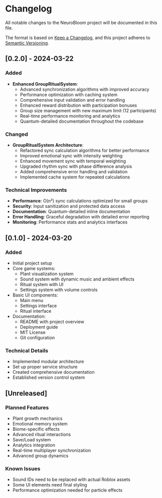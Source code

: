 # Changelog

All notable changes to the NeuroBloom project will be documented in this file.

The format is based on [Keep a Changelog](https://keepachangelog.com/en/1.0.0/),
and this project adheres to [Semantic Versioning](https://semver.org/spec/v2.0.0.html).

## [0.2.0] - 2024-03-22

### Added
- **Enhanced GroupRitualSystem**:
  - Advanced synchronization algorithms with improved accuracy
  - Performance optimization with caching system
  - Comprehensive input validation and error handling
  - Enhanced reward distribution with participation bonuses
  - Group size management with new maximum limit (12 participants)
  - Real-time performance monitoring and analytics
  - Quantum-detailed documentation throughout the codebase

### Changed
- **GroupRitualSystem Architecture**:
  - Refactored sync calculation algorithms for better performance
  - Improved emotional sync with intensity weighting
  - Enhanced movement sync with temporal weighting
  - Upgraded rhythm sync with phase difference analysis
  - Added comprehensive error handling and validation
  - Implemented cache system for repeated calculations

### Technical Improvements
- **Performance**: O(n²) sync calculations optimized for small groups
- **Security**: Input sanitization and protected data access
- **Documentation**: Quantum-detailed inline documentation
- **Error Handling**: Graceful degradation with detailed error reporting
- **Monitoring**: Performance stats and analytics interfaces

## [0.1.0] - 2024-03-20

### Added
- Initial project setup
- Core game systems:
  - Plant visualization system
  - Sound system with dynamic music and ambient effects
  - Ritual system with UI
  - Settings system with volume controls
- Basic UI components:
  - Main menu
  - Settings interface
  - Ritual interface
- Documentation:
  - README with project overview
  - Deployment guide
  - MIT License
  - Git configuration

### Technical Details
- Implemented modular architecture
- Set up proper service structure
- Created comprehensive documentation
- Established version control system

## [Unreleased]

### Planned Features
- Plant growth mechanics
- Emotional memory system
- Biome-specific effects
- Advanced ritual interactions
- Save/Load system
- Analytics integration
- Real-time multiplayer synchronization
- Advanced group dynamics

### Known Issues
- Sound IDs need to be replaced with actual Roblox assets
- Some UI elements need final styling
- Performance optimization needed for particle effects 